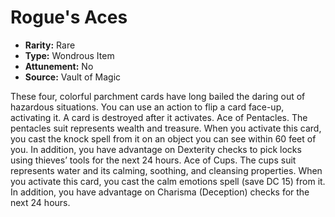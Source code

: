 # Rogue's Aces

- **Rarity:** Rare
- **Type:** Wondrous Item
- **Attunement:** No
- **Source:** Vault of Magic

These four, colorful parchment cards have long bailed the daring out of hazardous situations. You can use an action to flip a card face-up, activating it. A card is destroyed after it activates. Ace of Pentacles. The pentacles suit represents wealth and treasure. When you activate this card, you cast the knock spell from it on an object you can see within 60 feet of you. In addition, you have advantage on Dexterity checks to pick locks using thieves’ tools for the next 24 hours. Ace of Cups. The cups suit represents water and its calming, soothing, and cleansing properties. When you activate this card, you cast the calm emotions spell (save DC 15) from it. In addition, you have advantage on Charisma (Deception) checks for the next 24 hours.
